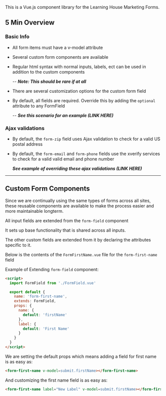 This is a Vue.js component library for the Learning House Marketing Forms.

## 5 Min Overview

### Basic Info

- All form items must have a v-model attribute

- Several custom form components are available

- Regular html syntax with normal inputs, labels, ect can be used in addition to the custom components

  -- **_Note: This should be rare if at all_**

<!-- - Most forms should be able to build using   -->

- There are several customization options for the custom form field

- By default, all fields are required. Override this by adding the `optional` attribute to any FormField

  -- **_See this scenario for an example (LINK HERE)_**

### Ajax validations

- By default, the `form-zip` field uses Ajax validation to check for a valid US postal address

- By default, the `form-email` and `form-phone` fields use the xverify services to check for a valid valid email and phone number

  **_See example of overriding these ajax validations (LINK HERE)_**
---

## Custom Form Components
Since we are continually using the same types of forms across all sites, these reusable components are available to make the process easier and more maintainable longterm.


All input fields are extended from the `form-field` component

It sets up base functionality that is shared across all inputs.

The other custom fields are extended from it by declaring the attributes specific to it.

Below is the contents of the `FormFirstName.vue` file for the `form-first-name` field

Example of Extending `form-field` component:

```html
<script>
  import FormField from './FormField.vue'

  export default {
    name: 'form-first-name',
    extends: FormField,
    props: {
      name: {
        default: 'firstName'
      },
      label: {
        default: 'First Name'
      }
    }
  }
</script>
```


We are setting the default props which means adding a field for first name is as easy as:
```html
<form-first-name v-model=submit.firstName></form-first-name>
```

And customizing the first name field is as easy as:

```html
<form-first-name label="New Label" v-model=submit.firstName></form-first-name>
```
